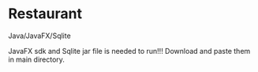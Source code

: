# Restaurant
Java/JavaFX/Sqlite

JavaFX sdk and Sqlite jar file is needed to run!!!
Download and paste them in main directory.
